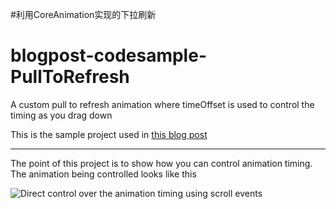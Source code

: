
#利用CoreAnimation实现的下拉刷新

blogpost-codesample-PullToRefresh
=================================

A custom pull to refresh animation where timeOffset is used to control the timing as you drag down

This is the sample project used in [this blog post](http://ronnqvi.st/controlling-animation-timing/)

---------

The point of this project is to show how you can control animation timing. The animation being controlled looks like this

![Direct control over the animation timing using scroll events](http://ronnqvi.st/images/peak.gif)

